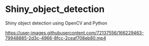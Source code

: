 # Shiny_object_detection
Shiny object detection using OpenCV and Python

https://user-images.githubusercontent.com/72137556/166229463-79948885-2d3c-4966-8fcc-2ceaf708eb80.mp4

